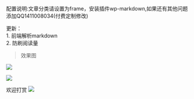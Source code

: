 配置说明:文章分类请设置为frame，安装插件wp-markdown,如果还有其他问题添加QQ1411008034(付费定制修改)

更新：<br/>
	    1.     前端解析markdown<br/>
		2.     防刷阅读量 <br/>
> 效果图

![](http://i.imgur.com/zV76Jam.png)

![](http://i.imgur.com/ZYN2lD9.png)

欢迎打赏
![](http://i.imgur.com/U9u2TY5.png)